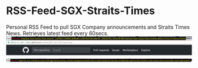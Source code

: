 # RSS-Feed-SGX-Straits-Times
Personal RSS Feed to pull SGX Company announcements and Straits Times News. Retrieves latest feed every 60secs.
![alt text](https://github.com/markbala/RSS-Feed-SGX-Straits-Times/blob/master/Capture.png)
![alt text](https://github.com/markbala/RSS-Feed-SGX-Straits-Times/blob/master/Capture2.png)
